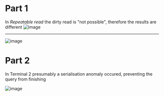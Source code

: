 # Part 1

In *Repeatable read* the dirty read is "not possible", therefore the results are different
![image](https://user-images.githubusercontent.com/69856251/113670960-6b1dcd80-96be-11eb-8ffc-eab02d335565.png)
_____________________________
![image](https://user-images.githubusercontent.com/69856251/113671022-7d980700-96be-11eb-8f22-1de9672b4a14.png)

# Part 2

In Terminal 2 presumably a serialisation anomaly occured, preventing the query from finishing

![image](https://user-images.githubusercontent.com/69856251/113672146-05324580-96c0-11eb-9bde-36a16eaa71a7.png)


